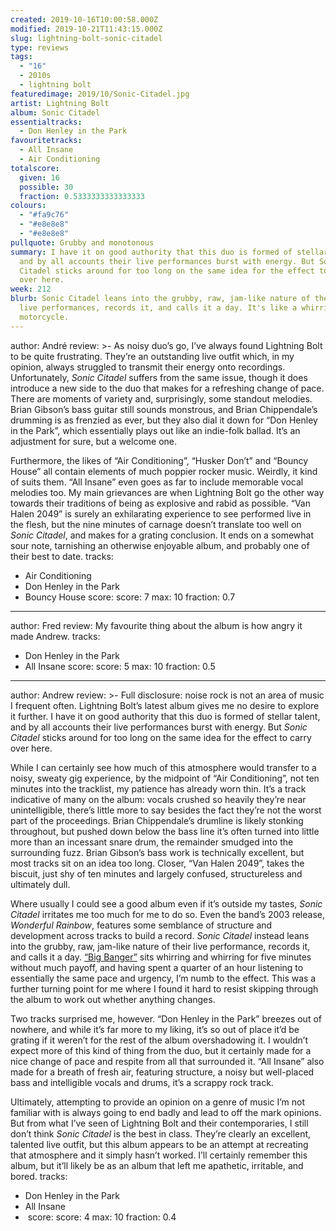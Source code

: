 ```yaml
---
created: 2019-10-16T10:00:58.000Z
modified: 2019-10-21T11:43:15.000Z
slug: lightning-bolt-sonic-citadel
type: reviews
tags:
  - "16"
  - 2010s
  - lightning bolt
featuredimage: 2019/10/Sonic-Citadel.jpg
artist: Lightning Bolt
album: Sonic Citadel
essentialtracks:
  - Don Henley in the Park
favouritetracks:
  - All Insane
  - Air Conditioning
totalscore:
  given: 16
  possible: 30
  fraction: 0.5333333333333333
colours:
  - "#fa9c76"
  - "#e8e8e8"
  - "#e8e8e8"
pullquote: Grubby and monotonous
summary: I have it on good authority that this duo is formed of stellar talent,
  and by all accounts their live performances burst with energy. But Sonic
  Citadel sticks around for too long on the same idea for the effect to carry
  over here.
week: 212
blurb: Sonic Citadel leans into the grubby, raw, jam-like nature of the duo's
  live performances, records it, and calls it a day. It's like a whirring
  motorcycle.
---
```

author: André
review: >-
  As noisy duo’s go, I’ve always found Lightning Bolt to be quite frustrating.
  They’re an outstanding live outfit which, in my opinion, always struggled to
  transmit their energy onto recordings. Unfortunately, *Sonic Citadel* suffers
  from the same issue, though it does introduce a new side to the duo that makes
  for a refreshing change of pace. There are moments of variety and,
  surprisingly, some standout melodies. Brian Gibson’s bass guitar still sounds
  monstrous, and Brian Chippendale’s drumming is as frenzied as ever, but they
  also dial it down for “Don Henley in the Park”, which essentially plays out
  like an indie-folk ballad. It’s an adjustment for sure, but a welcome one.


  Furthermore, the likes of “Air Conditioning”, “Husker Don’t” and “Bouncy House” all contain elements of much poppier rocker music. Weirdly, it kind of suits them. “All Insane” even goes as far to include memorable vocal melodies too. My main grievances are when Lightning Bolt go the other way towards their traditions of being as explosive and rabid as possible. “Van Halen 2049” is surely an exhilarating experience to see performed live in the flesh, but the nine minutes of carnage doesn’t translate too well on *Sonic Citadel*, and makes for a grating conclusion. It ends on a somewhat sour note, tarnishing an otherwise enjoyable album, and probably one of their best to date.
tracks:
  - Air Conditioning
  - ­­Don Henley in the Park
  - ­­Bouncy House
score:
  score: 7
  max: 10
  fraction: 0.7
---
author: Fred
review: My favourite thing about the album is how angry it made Andrew.
tracks:
  - Don Henley in the Park
  - ­­All Insane
score:
  score: 5
  max: 10
  fraction: 0.5
---
author: Andrew
review: >-
  Full disclosure: noise rock is not an area of music I frequent often.
  Lightning Bolt’s latest album gives me no desire to explore it further. I have
  it on good authority that this duo is formed of stellar talent, and by all
  accounts their live performances burst with energy. But *Sonic Citadel* sticks
  around for too long on the same idea for the effect to carry over here.


  While I can certainly see how much of this atmosphere would transfer to a noisy, sweaty gig experience, by the midpoint of “Air Conditioning”, not ten minutes into the tracklist, my patience has already worn thin. It’s a track indicative of many on the album: vocals crushed so heavily they’re near unintelligible, there’s little more to say besides the fact they’re not the worst part of the proceedings. Brian Chippendale’s drumline is likely stonking throughout, but pushed down below the bass line it’s often turned into little more than an incessant snare drum, the remainder smudged into the surrounding fuzz. Brian Gibson’s bass work is technically excellent, but most tracks sit on an idea too long. Closer, “Van Halen 2049”, takes the biscuit, just shy of ten minutes and largely confused, structureless and ultimately dull.


  Where usually I could see a good album even if it’s outside my tastes, *Sonic Citadel* irritates me too much for me to do so. Even the band’s 2003 release, *Wonderful Rainbow*, features some semblance of structure and development across tracks to build a record. *Sonic Citadel* instead leans into the grubby, raw, jam-like nature of their live performance, records it, and calls it a day. [“Big Banger”](<http://audioxide.com/extra/lightning-bolt.html>) sits whirring and whirring for five minutes without much payoff, and having spent a quarter of an hour listening to essentially the same pace and urgency, I’m numb to the effect. This was a further turning point for me where I found it hard to resist skipping through the album to work out whether anything changes.


  Two tracks surprised me, however. “Don Henley in the Park” breezes out of nowhere, and while it’s far more to my liking, it’s so out of place it’d be grating if it weren’t for the rest of the album overshadowing it. I wouldn’t expect more of this kind of thing from the duo, but it certainly made for a nice change of pace and respite from all that surrounded it. “All Insane” also made for a breath of fresh air, featuring structure, a noisy but well-placed bass and intelligible vocals and drums, it’s a scrappy rock track.


  Ultimately, attempting to provide an opinion on a genre of music I’m not familiar with is always going to end badly and lead to off the mark opinions. But from what I’ve seen of Lightning Bolt and their contemporaries, I still don’t think *Sonic Citadel* is the best in class. They’re clearly an excellent, talented live outfit, but this album appears to be an attempt at recreating that atmosphere and it simply hasn’t worked. I’ll certainly remember this album, but it’ll likely be as an album that left me apathetic, irritable, and bored.
tracks:
  - Don Henley in the Park
  - ­­All Insane
  - ­
score:
  score: 4
  max: 10
  fraction: 0.4
